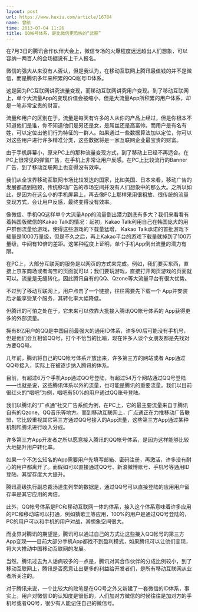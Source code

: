 ```yaml
---
layout: post
url: https://www.huxiu.com/article/16784
name: 曾航
time: 2013-07-04 11:26
title: QQ帐号体系，是比微信更恐怖的“武器”
---
```

在7月3日的腾讯合作伙伴大会上，微信专场的火爆程度远远超出人们想象，可以容纳一两百人的会场据说有上千人报名。

微信的强大从来没有人否认，但是我认为，在移动互联网上腾讯最值钱的并不是微信，而是腾讯多年来积累的QQ帐号ID体系。

这是因为PC互联网讲究流量变现，而移动互联网讲究用户变现。到了移动互联网上，单个大流量App的变现价值会被缩小，但是大流量App所积累的用户体系，却是一笔非常宝贵的财富。

流量和用户的区别在于，流量是每天有许多的人从你的产品上经过，但是你根本不知道他们是谁，你不知道他们是男还是女，是屌丝还是高富帅。而用户是有名有姓，可以定位出他们行为特征的一群人。如果通过一些数据算法加以定位，你可以对这些用户进行许多精准分类，这些数据将是一家互联网企业最宝贵的财富。

由于手机屏幕小，原来PC上的那种流量变现方式，到了移动上已经不再适合。在PC上很常见的弹窗广告，在手机上非常让用户反感。在PC上比较流行的Banner广告，到了移动互联网上也变得没有效率。

我们从全世界移动互联网市场比较发达的国家，比如美国、日本来看，移动广告的发展都遇到瓶颈，传统移动广告的市场空间并没有人们想象中的那么大。之所以如此，是因为在这么小的手机屏幕上，再去像PC上那样采用很粗放、很传统的流量变现方式，会让用户反感，最终变得没有效率。

像微信、手机QQ这样单个大流量App的流量倒出潜力到底有多大？我们来看看有着韩国版微信的Kakao Talk的情况：起初，Kakao Talk利用自己在韩国庞大的用户群倒流量给游戏，使得这些游戏的下载量猛增， Kakao Talk承诺的首批游戏下载量是1000万量级，但是不久之后，再上Kakao平台的游戏下载量就掉到了100万量级，中间有10倍的差距。这某种程度上证明，单个手机App倒出流量的潜力有限。

在PC上，大部分互联网的服务是以网页的方式来完成。例如，我们要买东西，直接上京东商场或者淘宝的页面就可以；我们要玩游戏，直接打开网页游戏的页面就可以。流量是无缝转化，因此腾讯自有的QQ、Qzone等大流量平台有很大优势。

不过到了移动互联网上，用户点击了一个链接，往往需要先下载一个 App并安装后才能享受某个服务，其转化率大幅降低。

但腾讯的可怕之处在于，它未来可以依靠大批接入腾讯QQ帐号体系的 App获得更多的外部流量。

拥有8亿用户的QQ是中国目前最强大的通用ID体系，许多90后可能没有手机号，但是他们会互相留QQ号，打个不恰当的比喻，现在许多人谈个女朋友都是先找对方要QQ号。

几年前，腾讯将自己的QQ帐号体系开放出来，许多第三方的网站或者 App通过QQ号接入，实际上在被逐步纳入腾讯的体系。

目前，有超过6万个手机App通过QQ号登陆，有超过54万个网站通过QQ号登陆——也就是说，这些腾讯体系以外的流量，也可能是腾讯的重要流量。我们以目前很红火的“唱吧”为例，唱吧有50%的用户通过QQ账号登陆。

我们以腾讯的“广点通”社交广告系统为例，在PC上，它的最主要流量来自于腾讯自有的Qzone、QQ音乐等地方。而到移动互联网上，广点通正在力推移动广告联盟，它比较重视其它第三方通过QQ号接入的App流量，这些第三方App通过某种机制和腾讯进行收入分成。

许多第三方App开发者之所以愿意接入腾讯的QQ帐号体系，是因为这样能够比较大地提升用户转化率。

如果一个不怎么知名的App需要用户先填写邮箱、密码注册，再激活，许多没有耐心的用户都离开了。而假如可以直接通过QQ号、新浪微博账号、手机号等通用ID登陆，其留存度大大提升。

腾讯高级执行副总裁汤道生列举的数据是，通过QQ号可以直接登陆的应用用户留存率是其它应用的两倍。

此外，QQ帐号体系是PC和移动互联网一体的体系，接入这个体系意味着许多应用的PC和移动端可以打通，例如猜歌王等应用，100%的用户是通过QQ号登陆的，PC的用户可以和手机的用户对战，其想象空间很大。

而业界对腾讯的期望是，腾讯可以通过自己的方式让这些接入QQ帐号的第三方App变现——目前大部分手机App都找不到盈利模式，如果腾讯可以让他们变现，将大大推动中国移动互联网的发展。

当然，腾讯过去为人诟病较多的一点是，腾讯对其合作伙伴的分成比例较小，到了移动互联网上，腾讯是否愿意让出更多的利益给开发者们，是所有移动互联网从业者所关注的。

对于腾讯来说，一个比较大的败笔是在QQ号之外又新建了一套微信的ID体系，事实上，用户对微信ID的认知度是很低的，人们加对方微信的时候往往是加对方的手机号或者QQ号，很少有人能记住自己的微信号。

